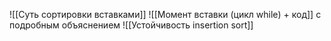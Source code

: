 ![[Суть сортировки вставками]]
![[Момент вставки (цикл while) + код]] c подробным объяснением
![[Устойчивость insertion sort]]
